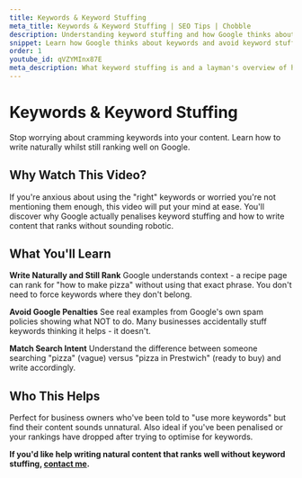 ```yaml
---
title: Keywords & Keyword Stuffing
meta_title: Keywords & Keyword Stuffing | SEO Tips | Chobble
description: Understanding keyword stuffing and how Google thinks about keywords
snippet: Learn how Google thinks about keywords and avoid keyword stuffing
order: 1
youtube_id: qVZYMInx87E
meta_description: What keyword stuffing is and a layman's overview of how Google thinks about keywords in relation to your website
---
```


# Keywords & Keyword Stuffing

Stop worrying about cramming keywords into your content. Learn how to write naturally whilst still ranking well on Google.

## Why Watch This Video?

If you're anxious about using the "right" keywords or worried you're not mentioning them enough, this video will put your mind at ease. You'll discover why Google actually penalises keyword stuffing and how to write content that ranks without sounding robotic.

## What You'll Learn

**Write Naturally and Still Rank**
Google understands context - a recipe page can rank for "how to make pizza" without using that exact phrase. You don't need to force keywords where they don't belong.

**Avoid Google Penalties**
See real examples from Google's own spam policies showing what NOT to do. Many businesses accidentally stuff keywords thinking it helps - it doesn't.

**Match Search Intent**
Understand the difference between someone searching "pizza" (vague) versus "pizza in Prestwich" (ready to buy) and write accordingly.

## Who This Helps

Perfect for business owners who've been told to "use more keywords" but find their content sounds unnatural. Also ideal if you've been penalised or your rankings have dropped after trying to optimise for keywords.

**If you'd like help writing natural content that ranks well without keyword stuffing, [contact me](/contact/).**